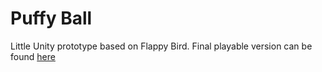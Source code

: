 # Puffy Ball

Little Unity prototype based on Flappy Bird. Final playable version can be found [here](https://play.unity.com/mg/other/release-webgl-2)

